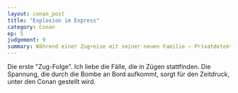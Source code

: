 ```yaml
---
layout: conan_post
title: "Explosion im Express"
category: Conan
ep: 5
judgement: 9
summary: Während einer Zugreise mit seiner neuen Familie – Privatdetektiv Kogorô Môri und dessen Tochter Ran – kommt Conans feine Spürnase einer hochexplosiven Aktion auf die Spur.
---
```


Die erste "Zug-Folge". Ich liebe die Fälle, die in Zügen stattfinden. Die Spannung, die durch die Bombe an Bord
aufkommt, sorgt für den Zeitdruck, unter den Conan gestellt wird.